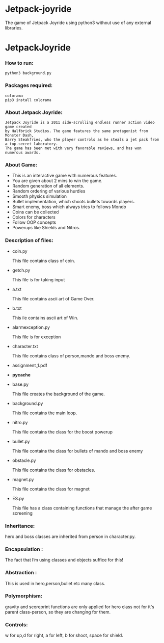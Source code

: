 # Jetpack-joyride
The game of Jetpack Joyride using python3 without use of any external libraries.


# JetpackJoyride
### How to run:
    python3 background.py
### Packages required:
    colorama
    pip3 install colorama
### About Jetpack Joyride:
    Jetpack Joyride is a 2011 side-scrolling endless runner action video game created 
    by Halfbrick Studios. The game features the same protagonist from Monster Dash,
    Barry Steakfries, who the player controls as he steals a jet pack from a top-secret laboratory. 
    The game has been met with very favorable reviews, and has won numerous awards.
### About Game:
   * This is an interactive game with numerous features.
   * You are given about 2 mins to win the game.
   * Random generation of all elements.
   * Random ordering of various hurdles
   * Smooth physics simulation
   * Bullet implementation, which shoots bullets towards players.
   * Smart enemy, boss which always tries to follows Mondo
   * Coins can be collected
   * Colors for characters
   * Follow OOP concepts
   * Powerups like Shields and Nitros.
    
### Description of files:
* coin.py
  
  This file contains class of coin.

* getch.py
  
  This file is for taking input

* a.txt
  
  This file contains ascii art of Game Over.

* b.txt

  This ile contains ascii art of Win.

* alarmexception.py
  
  This file is for exception

* character.txt
  
  This file contains class of person,mando and boss enemy.

* assignment_1.pdf

* __pycache__

* base.py
  
  This file creates the background of the game.

* background.py
  
  This file contains the main loop.

* nitro.py
  
  This file contains the class for the boost powerup

* bullet.py
  
  This file contains the class for bullets of mando and boss enemy

* obstacle.py

  This file contains the class for obstacles.

* magnet.py

  This file contains the class for magnet

* ES.py

  This file has a class containing functions that manage the after game screening


### Inheritance:
  hero and boss classes are inherited from person in character.py.
### Encapsulation :
  The fact that I’m using classes and objects suffice for this!
### Abstraction :
  This is used in hero,person,bullet etc many class.
### Polymorphism:
  gravity and scoreprint functions are only applied for hero class not for it's parent class-person, so they are changing for them.
### Controls:
w for up,d for right, a for left, b for shoot, space for shield.
